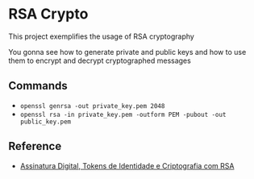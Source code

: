
# RSA Crypto

This project exemplifies the usage of RSA cryptography

You gonna see how to generate private and public keys and how to use them to encrypt and decrypt cryptographed messages

## Commands

- `openssl genrsa -out private_key.pem 2048`
- `openssl rsa -in private_key.pem -outform PEM -pubout -out public_key.pem`

## Reference

 - [Assinatura Digital, Tokens de Identidade e Criptografia com RSA](https://youtu.be/fyjas9u2LWQ)

